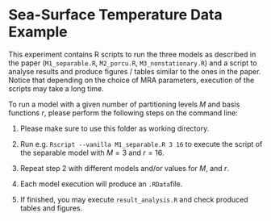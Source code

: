 # Sea-Surface Temperature Data Example

This experiment contains R scripts to run the three models as described in the paper (`M1_separable.R`, `M2_porcu.R`, `M3_nonstationary.R`) and a script to analyse results and produce figures / tables similar to the ones in the paper. Notice that depending on the choice of MRA parameters, execution of the scripts may take a long time.

To run a model with a given number of partitioning levels $M$ and basis functions $r$, please perform the following steps on the command line:

1. Please make sure to use this folder as working directory.

2. Run  e.g. `Rscript --vanilla M1_separable.R 3 16` to execute the script of the separable model with $M=3$ and $r=16$.

3. Repeat step 2 with different models and/or values for $M$, and $r$.

4. Each model execution will produce an `.RData`file.

5. If finished, you may execute `result_analysis.R` and check produced tables and figures.
